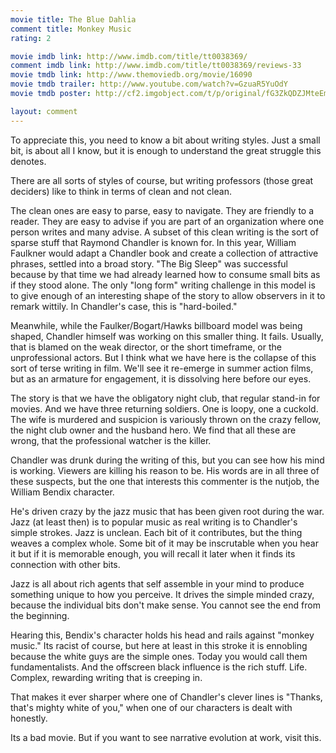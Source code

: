 ```yaml
---
movie title: The Blue Dahlia
comment title: Monkey Music
rating: 2

movie imdb link: http://www.imdb.com/title/tt0038369/
comment imdb link: http://www.imdb.com/title/tt0038369/reviews-33
movie tmdb link: http://www.themoviedb.org/movie/16090
movie tmdb trailer: http://www.youtube.com/watch?v=GzuaR5YuOdY
movie tmdb poster: http://cf2.imgobject.com/t/p/original/fG3ZkQDZJMteEmLfLxroYH7Cvv8.jpg

layout: comment
---
```


To appreciate this, you need to know a bit about writing styles. Just a small bit, is about all I know, but it is enough to understand the great struggle this denotes.

There are all sorts of styles of course, but writing professors (those great deciders) like to think in terms of clean and not clean.

The clean ones are easy to parse, easy to navigate. They are friendly to a reader. They are easy to advise if you are part of an organization where one person writes and many advise. A subset of this clean writing is the sort of sparse stuff that Raymond Chandler is known for. In this year, William Faulkner would adapt a Chandler book and create a collection of attractive phrases, settled into a broad story. "The Big Sleep" was successful because by that time we had already learned how to consume small bits as if they stood alone. The only "long form" writing challenge in this model is to give enough of an interesting shape of the story to allow observers in it to remark wittily. In Chandler's case, this is "hard-boiled."

Meanwhile, while the Faulker/Bogart/Hawks billboard model was being shaped, Chandler himself was working on this smaller thing. It fails. Usually, that is blamed on the weak director, or the short timeframe, or the unprofessional actors. But I think what we have here is the collapse of this sort of terse writing in film. We'll see it re-emerge in summer action films, but as an armature for engagement, it is dissolving here before our eyes.

The story is that we have the obligatory night club, that regular stand-in for movies. And we have three returning soldiers. One is loopy, one a cuckold. The wife is murdered and suspicion is variously thrown on the crazy fellow, the night club owner and the husband hero. We find that all these are wrong, that the professional watcher is the killer.

Chandler was drunk during the writing of this, but you can see how his mind is working. Viewers are killing his reason to be. His words are in all three of these suspects, but the one that interests this commenter is the nutjob, the William Bendix character.

He's driven crazy by the jazz music that has been given root during the war. Jazz (at least then) is to popular music as real writing is to Chandler's simple strokes. Jazz is unclean. Each bit of it contributes, but the thing weaves a complex whole. Some bit of it may be inscrutable when you hear it but if it is memorable enough, you will recall it later when it finds its connection with other bits.

Jazz is all about rich agents that self assemble in your mind to produce something unique to how you perceive. It drives the simple minded crazy, because the individual bits don't make sense. You cannot see the end from the beginning.

Hearing this, Bendix's character holds his head and rails against "monkey music." Its racist of course, but here at least in this stroke it is ennobling because the white guys are the simple ones. Today you would call them fundamentalists. And the offscreen black influence is the rich stuff. Life. Complex, rewarding writing that is creeping in.

That makes it ever sharper where one of Chandler's clever lines is "Thanks, that's mighty white of you," when one of our characters is dealt with honestly.

Its a bad movie. But if you want to see narrative evolution at work, visit this.
